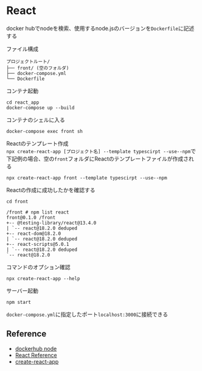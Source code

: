 # React

docker hubでnodeを検索、使用するnode.jsのバージョンを`Dockerfile`に記述する

ファイル構成
```
プロジェクトルート/
├── front/ (空のフォルダ)
├── docker-compose.yml
└── Dockerfile
```

コンテナ起動
```
cd react_app
docker-compose up --build
```

コンテナのシェルに入る
```
docker-compose exec front sh
```

Reactのテンプレート作成<br>
`npx create-react-app [プロジェクト名] --template typescirpt --use--npm`で下記例の場合、空の`front`フォルダにReactのテンプレートファイルが作成される
```
npx create-react-app front --template typescirpt --use--npm
```

Reactの作成に成功したかを確認する
```
cd front

/front # npm list react
front@0.1.0 /front
+-- @testing-library/react@13.4.0
| `-- react@18.2.0 deduped
+-- react-dom@18.2.0
| `-- react@18.2.0 deduped
+-- react-scripts@5.0.1
| `-- react@18.2.0 deduped
`-- react@18.2.0
```

コマンドのオプション確認
```
npx create-react-app --help
```

サーバー起動
```
npm start
```
`docker-compose.yml`に指定したポート`localhost:3000`に接続できる



## Reference
- [dockerhub node](https://hub.docker.com/_/node)
- [React Reference](https://react.dev/reference/react)
- [create-react-app](https://github.com/facebook/create-react-app)